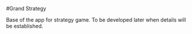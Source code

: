 #Grand Strategy

Base of the app for strategy game. To be developed later when details will be established.
